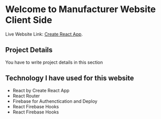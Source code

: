 # Welcome to Manufacturer Website Client Side

Live Website Link: [Create React App](https://github.com/facebook/create-react-app).

## Project Details

You have to write project details in this section

## Technology I have used for this website

* React by Create React App
* React Router
* Firebase for Authenctication and Deploy
* React Firebase Hooks
* React Firebase Hooks


